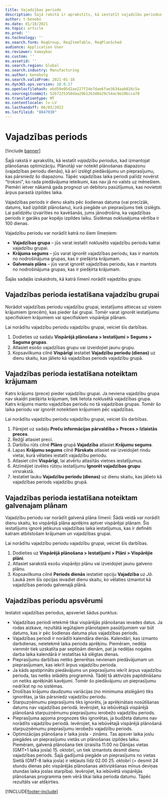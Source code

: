 ```yaml
---
title: Vajadzības periods
description: Šajā rakstā ir aprakstīts, kā iestatīt vajadzību periodus, kad izmantojat plānošanas optimizāciju. Vajadzības periods norāda plānošanas diapazonu un ierobežojumu.
author: t-benebo
ms.date: 01/18/2021
ms.topic: article
ms.prod: ''
ms.technology: ''
ms.search.form: ReqGroup, ReqItemTable, ReqPlanSched
audience: Application User
ms.reviewer: kamaybac
ms.custom: ''
ms.assetid: ''
ms.search.region: Global
ms.search.industry: Manufacturing
ms.author: benebotg
ms.search.validFrom: 2021-01-18
ms.dyn365.ops.version: 10.0.17
ms.openlocfilehash: ebd59e05d2ae227f24e7dae6fae3634aab026c5a
ms.sourcegitcommit: 52b7225350daa29b1263d8e29c54ac9e20bcca70
ms.translationtype: MT
ms.contentlocale: lv-LV
ms.lasthandoff: 06/03/2022
ms.locfileid: "8847938"
---
```

# <a name="coverage-time-fences"></a>Vajadzības periods

[!include [banner](../../includes/banner.md)]

Šajā rakstā ir aprakstīts, kā iestatīt *vajadzību periodus*, kad izmantojat plānošanas optimizāciju. Plānotāji var noteikt plānošanas diapazonu (vajadzības periodu dienās), kā arī izslēgt piedāvājumu un pieprasījumu, kas pārsniedz šo diapazonu. Tāpēc vajadzības laika periodi palīdz novērst "troksni", ko rada piedāvājuma ieteikumi, kas nav jā no valsts uz mēnešiem. Piemēri ietver nākamā gada prognozi un debitoru pasūtījumus, kas novietoti ārpus parastā izpildes laika.

Vajadzības periods ir dienu skaits pēc šodienas datuma (vai precīzāk, datums, kad izpildāt plānošanu), kurā piegāde un pieprasījums tiek izslēgts. Lai palīdzētu izvairīties no kavēšanās, jums jānodrošina, ka vajadzības periods ir garāks par kopējo izpildes laiku. Sistēmas noklusējuma vērtība ir 100 dienas.

Vajadzību periodu var norādīt katrā no šiem līmeņiem:

- **Vajadzības grupa** – jūs varat iestatīt noklusēto vajadzību periodu katrai vajadzību grupai.
- **Krājuma segums** – jūs varat ignorēt vajadzības periodu, kas ir mantots no nodrošinājuma grupas, kas ir piešķirta krājumam.
- **Galvenais plāns** – jūs varat ignorēt vajadzības periodu, kas ir mantots no nodrošinājuma grupas, kas ir piešķirta krājumam.

Šajās sadaļās izskaidrots, kā katrā līmenī norādīt vajadzību grupu.

## <a name="set-a-coverage-time-fence-for-a-coverage-group"></a>Vajadzības perioda iestatīšana vajadzību grupai

Norādot vajadzības periodu vajadzību grupai, iestatījums attiecas uz visiem krājumiem (precēm), kas pieder šai grupai. Tomēr varat ignorēt iestatījumu specifiskiem krājumiem vai specifiskiem vispārējai plānam.

Lai norādītu vajadzību periodu vajadzību grupai, veiciet šīs darbības.

1. Dodieties uz sadaļu **Vispārējā plānošana \> Iestatījumi \> Segums \> Saguma grupas**.
1. Atlasiet esošo vajadzības grupu vai izveidojiet jaunu grupu.
1. Kopsavilkuma cilnē **Vispārīgi** iestatiet **Vajadzību periodu (dienas)** uz dienu skaitu, kas jālieto kā vajadzības periods vajadzību grupā.

## <a name="set-a-coverage-time-fence-for-a-specific-item"></a>Vajadzības perioda iestatīšana noteiktam krājumam

Katrs krājums (prece) pieder vajadzību grupai. Ja neviena vajadzību grupa nav skaidri piešķirta krājumam, tiek lietota noklusētā vajadzības grupa. Katrs krājums manto vajadzības periodu no tā vajadzības grupas. Tomēr šo laika periodu var ignorēt noteiktiem krājumiem pēc vajadzības.

Lai norādītu vajadzību periodu vajadzību grupai, veiciet šīs darbības.

1. Pārejiet uz sadaļu **Preču informācijas pārvaldība \> Preces \> Izlaistās preces**.
1. Režģī atlasiet preci.
1. Darbību rūts cilnē **Plāns** grupā **Vajadzība** atlasiet **Krājumu segums**.
1. Lapas **Krājumu segums** cilnē **Pārskats** atlasiet vai izveidojiet rindu vietai, kurā vēlaties iestatīt vajadzību periodu.
1. Atlasiet cilni **Vispārīgi**, lai atvērtu atlasītās vietnes iestatījumus.
1. Atzīmējiet izvēles rūtiņu iestatījumu **Ignorēt vajadzības grupu** virsrakstā.
1. Iestatiet lauku **Vajadzību periodu (dienas)** uz dienu skaitu, kas jālieto kā vajadzības periods vajadzību grupā.

## <a name="set-a-coverage-time-fence-for-a-specific-master-plan"></a>Vajadzības perioda iestatīšana noteiktam galvenajam plānam

Vajadzību periodu var norādīt galvenā plāna līmenī: Šādā veidā var norādīt dienu skaitu, ko vispārējā plāna aprēķins aptver vispārējai plānam. Šis iestatījums ignorē jebkurus vajadzības laika iestatījumus, kas ir definēti katram atbilstošam krājumam un vajadzības grupai.

Lai norādītu vajadzību periodu vajadzību grupai, veiciet šīs darbības.

1. Dodieties uz **Vispārējā plānošana \> Iestatījumi \> Plāni \> Vispārējie plāni**.
1. Atlasiet sarakstā esošu vispārējo plānu vai izveidojiet jaunu galveno plānu.
1. Kopsavilkuma cilnē **Periods dienās** iestatiet opciju **Vajadzība** uz *Jā*. Laukā zem šīs opcijas ievadiet dienu skaitu, ko vēlaties izmantot kā vajadzības periodu galvenajā plānā.

## <a name="considerations-for-coverage-time-fences"></a>Vajadzības periodu apsvērumi

Iestatot vajadzības periodus, apsveriet šādus punktus:

- Vajadzības periodi ietekmē tikai vispārējās plānošanas ievades datus. Ja rodas aizkave, rezultātā iegūtajiem plānotajiem pasūtījumiem var būt datums, kas ir pēc šodienas datuma plus vajadzības periods.
- Vajadzības periodi ir norādīti kalendāra dienās. Kalendāri, kas izmanto darbdienas, neietekmē laika perioda aprēķinu. Piemēram, nedēļa vienmēr tiek uzskatīta par septiņām dienām, pat ja nedēļas nogales darba laika kalendārā ir iestatītas kā slēgtas dienas.
- Pieprasījumu darbības netiks ģenerētas nevienam piedāvājumam un pieprasījumam, kas iekrīt ārpus vajadzību perioda.
- Ja kāds apstiprināts piedāvājums un pieprasījums iekrīt ārpus vajadzību perioda, tas netiks ielādēts programmā. Tādēļ tā aktivizēs papildināšanu un netiks aprēķināti kavējumi. Tomēr šo piedāvājumu un pieprasījumu nedrīkst np no sistēmas.
- Drošības krājumu daudzumu variācijas (no minimuma atslēgām) tiks ignorētas, ja tās pārsniedz vajadzību periodu.
- Starpuzņēmumu pieprasījums tiks ignorēts, ja aprēķinātais nosūtīšanas datums nav vajadzības periodā. Ievērojiet, ka iebūvētajā vispārējā plānošanā starpuzņēmumu pieprasījumu ierobežo vajadzību periods.
- Pieprasījuma apjoma prognozes tiks ignorētas, ja budžeta datums nav norādīts vajadzību periodā. Ievērojiet, ka iebūvētajā vispārējā plānošanā starpuzņēmumu pieprasījumu ierobežo vajadzību periods.
- Optimizācijas plānošana ir laika josla - zināms. Tas apsver laika joslu piegādes un pieprasījumu vietās un plānošanas izpildes laiku. Piemēram, galvenā plānošana tiek izraisīta 11.00 no Dānijas vietas (GMT+1 laika josla) 15. oktobrī, un tiek izmantots desmit dienu vajadzības periods. Šajā gadījumā piegāde un pieprasījums no vietas Sietlā (GMT-8 laika josla) ir iekļauts līdz 02.00 25. oktobrī (= desmit 24 stundu dienas pēc vispārējās plānošanas aktivizēšanas mīnus deviņas stundas laika joslas starpība). Ievērojiet, ka iebūvētā vispārējās plānošanas programma ņem vērā tikai laika perioda datumu. Tāpēc rezultāts var atšķirties.


[!INCLUDE[footer-include](../../../includes/footer-banner.md)]